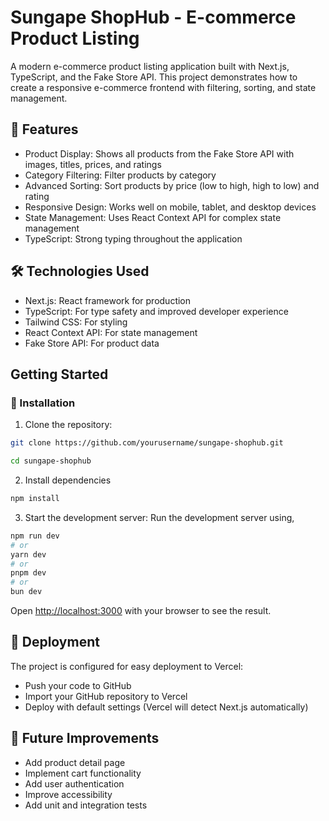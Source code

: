 # Sungape ShopHub - E-commerce Product Listing
A modern e-commerce product listing application built with Next.js, TypeScript, and the Fake Store API. This project demonstrates how to create a responsive e-commerce frontend with filtering, sorting, and state management.


## 🚀 Features

- Product Display: Shows all products from the Fake Store API with images, titles, prices, and ratings
- Category Filtering: Filter products by category
- Advanced Sorting: Sort products by price (low to high, high to low) and rating
- Responsive Design: Works well on mobile, tablet, and desktop devices
- State Management: Uses React Context API for complex state management
- TypeScript: Strong typing throughout the application


## 🛠️ Technologies Used

- Next.js: React framework for production
- TypeScript: For type safety and improved developer experience
- Tailwind CSS: For styling
- React Context API: For state management
- Fake Store API: For product data

## Getting Started

### 🔧 Installation

1. Clone the repository:

```bash 
git clone https://github.com/yourusername/sungape-shophub.git

cd sungape-shophub
```

2. Install dependencies

```bash 
npm install
```

3. Start the development server:
Run the development server using,

```bash
npm run dev
# or
yarn dev
# or
pnpm dev
# or
bun dev
```

Open [http://localhost:3000](http://localhost:3000) with your browser to see the result.


## 🚀 Deployment
The project is configured for easy deployment to Vercel:

- Push your code to GitHub
- Import your GitHub repository to Vercel
- Deploy with default settings (Vercel will detect Next.js automatically)

## 🧪 Future Improvements

- Add product detail page
- Implement cart functionality
- Add user authentication
- Improve accessibility
- Add unit and integration tests

